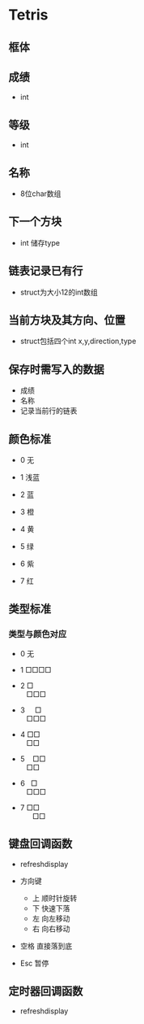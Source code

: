 # Tetris

## 框体

## 成绩

- int

## 等级

- int

## 名称

- 8位char数组

## 下一个方块

- int 储存type

## 链表记录已有行

- struct为大小12的int数组

## 当前方块及其方向、位置

- struct包括四个int x,y,direction,type

## 保存时需写入的数据

- 成绩
- 名称
- 记录当前行的链表

## 颜色标准

- 0 无

- 1 浅蓝

- 2 蓝

- 3 橙

- 4 黄

- 5 绿

- 6 紫

- 7 红

## 类型标准

### 类型与颜色对应

- 0 无

- 1 □□□□

- 2 □ </br>&nbsp;&nbsp; □□□
  
- 3 &nbsp;&nbsp;&nbsp;&nbsp;□ </br>&nbsp;&nbsp;&nbsp;□□□

- 4 □□</br>&nbsp;&nbsp;&nbsp;□□

- 5 &nbsp;&nbsp;&nbsp;□□</br>&nbsp;&nbsp;&nbsp;□□

- 6 &nbsp;&nbsp;□ </br>&nbsp;&nbsp;&nbsp;□□□

- 7 □□</br>&nbsp;&nbsp;&nbsp;&nbsp;&nbsp;&nbsp;□□

## 键盘回调函数

- refreshdisplay

- 方向键
  - 上 顺时针旋转
  - 下 快速下落
  - 左 向左移动
  - 右 向右移动

- 空格 直接落到底

- Esc 暂停

## 定时器回调函数

- refreshdisplay